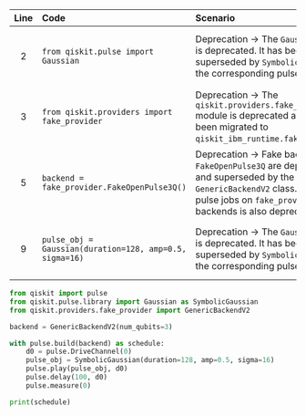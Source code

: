 | Line | Code | Scenario | Reference | Artifact | Refactoring |
| :--: | :--- | :------- | :-------: | :------- | :---------- |
| 2 | `from qiskit.pulse import Gaussian` | Deprecation -> The `Gaussian` class is deprecated. It has been superseded by `SymbolicPulse` and the corresponding pulse library. | qrn_tax_ddbb-b5111ded-f178-4354-a8db-f475bdf64d57 | `qiskit.pulse.Gaussian` | `from qiskit.pulse.library import Gaussian as SymbolicGaussian` |
| 3 | `from qiskit.providers import fake_provider` | Deprecation -> The `qiskit.providers.fake_provider` module is deprecated and has been migrated to `qiskit_ibm_runtime.fake_provider`. | qrn_tax_ddbb-d7e68a47-8d01-4433-a93c-1aebfca5d9f4 | `qiskit.providers.fake_provider` | `from qiskit.providers.fake_provider import GenericBackendV2` |
| 5 | `backend = fake_provider.FakeOpenPulse3Q()` | Deprecation -> Fake backends like `FakeOpenPulse3Q` are deprecated and superseded by the new `GenericBackendV2` class. Running pulse jobs on `fake_provider` backends is also deprecated. | qrn_tax_ddbb-4eac3cea-1324-4c47-9db5-0bc5765e8775 | `fake_provider.FakeOpenPulse3Q` | `backend = GenericBackendV2(num_qubits=3)` |
| 9 | `pulse_obj = Gaussian(duration=128, amp=0.5, sigma=16)` | Deprecation -> The `Gaussian` class is deprecated. It has been superseded by `SymbolicPulse` and the corresponding pulse library. | qrn_tax_ddbb-b5111ded-f178-4354-a8db-f475bdf64d57 | `Gaussian` | `pulse_obj = SymbolicGaussian(duration=128, amp=0.5, sigma=16)` |


```python
from qiskit import pulse
from qiskit.pulse.library import Gaussian as SymbolicGaussian
from qiskit.providers.fake_provider import GenericBackendV2

backend = GenericBackendV2(num_qubits=3)

with pulse.build(backend) as schedule:
    d0 = pulse.DriveChannel(0)
    pulse_obj = SymbolicGaussian(duration=128, amp=0.5, sigma=16)
    pulse.play(pulse_obj, d0)
    pulse.delay(100, d0)
    pulse.measure(0)

print(schedule)
```